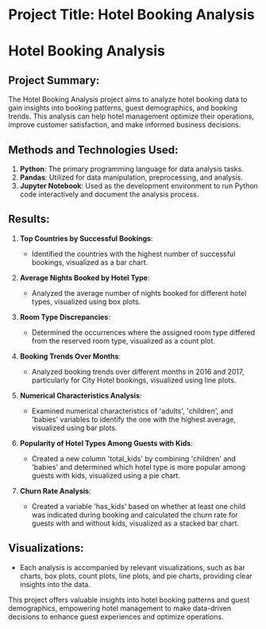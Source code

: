 # Project Title: Hotel Booking Analysis
# Hotel Booking Analysis

## Project Summary:
The Hotel Booking Analysis project aims to analyze hotel booking data to gain insights into booking patterns, guest demographics, and booking trends. This analysis can help hotel management optimize their operations, improve customer satisfaction, and make informed business decisions.

## Methods and Technologies Used:
1. **Python**: The primary programming language for data analysis tasks.
2. **Pandas**: Utilized for data manipulation, preprocessing, and analysis.
3. **Jupyter Notebook**: Used as the development environment to run Python code interactively and document the analysis process.

## Results:
1. **Top Countries by Successful Bookings**:
   - Identified the countries with the highest number of successful bookings, visualized as a bar chart.

2. **Average Nights Booked by Hotel Type**:
   - Analyzed the average number of nights booked for different hotel types, visualized using box plots.

3. **Room Type Discrepancies**:
   - Determined the occurrences where the assigned room type differed from the reserved room type, visualized as a count plot.

4. **Booking Trends Over Months**:
   - Analyzed booking trends over different months in 2016 and 2017, particularly for City Hotel bookings, visualized using line plots.

5. **Numerical Characteristics Analysis**:
   - Examined numerical characteristics of 'adults', 'children', and 'babies' variables to identify the one with the highest average, visualized using bar plots.

6. **Popularity of Hotel Types Among Guests with Kids**:
   - Created a new column 'total_kids' by combining 'children' and 'babies' and determined which hotel type is more popular among guests with kids, visualized using a pie chart.

7. **Churn Rate Analysis**:
   - Created a variable 'has_kids' based on whether at least one child was indicated during booking and calculated the churn rate for guests with and without kids, visualized as a stacked bar chart.

## Visualizations:
- Each analysis is accompanied by relevant visualizations, such as bar charts, box plots, count plots, line plots, and pie charts, providing clear insights into the data.

This project offers valuable insights into hotel booking patterns and guest demographics, empowering hotel management to make data-driven decisions to enhance guest experiences and optimize operations.
